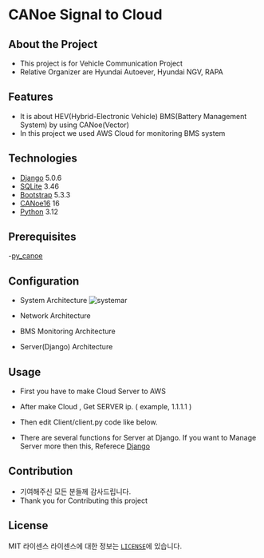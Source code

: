# CANoe Signal to Cloud

## About the Project
- This project is for Vehicle Communication Project
- Relative Organizer are Hyundai Autoever, Hyundai NGV, RAPA


## Features
- It is about HEV(Hybrid-Electronic Vehicle) BMS(Battery Management System) by using CANoe(Vector)
- In this project we used AWS Cloud for monitoring BMS system

## Technologies

- [Django](https://www.djangoproject.com/) 5.0.6
- [SQLite](https://www.sqlite.org/) 3.46
- [Bootstrap](https://getbootstrap.com/) 5.3.3
- [CANoe16](https://www.vector.com/int/en/download/canoe-full-installer-16-sp6/) 16
- [Python](https://www.python.org/) 3.12

## Prerequisites

-[py_canoe](https://github.com/chaitu-ycr/py_canoe.git)

## Configuration
- System Architecture
![systemar](https://github.com/NahyunEE/CANoeSiganl_to_CloudServer/assets/50420981/e71f1de3-d1b2-4b3a-8325-96b8131768d2)

- Network Architecture


- BMS Monitoring Architecture



- Server(Django) Architecture



## Usage
- First you have to make Cloud Server to AWS

- After make Cloud , Get SERVER ip. ( example, 1.1.1.1 )

- Then edit Client/client.py code like below.

- There are several functions for Server at Django. If you want to Manage Server more then this, Referece [Django](https://www.djangoproject.com/)


## Contribution
- 기여해주신 모든 분들께 감사드립니다.
- Thank you for Contributing this project



## License
MIT 라이센스
라이센스에 대한 정보는 [`LICENSE`][license-url]에 있습니다.





<!--URLS-->
[license-url]: LICENSE.md
[contribution-url]: CONTRIBUTION.md
[readme-eng-url]: ../README.md
